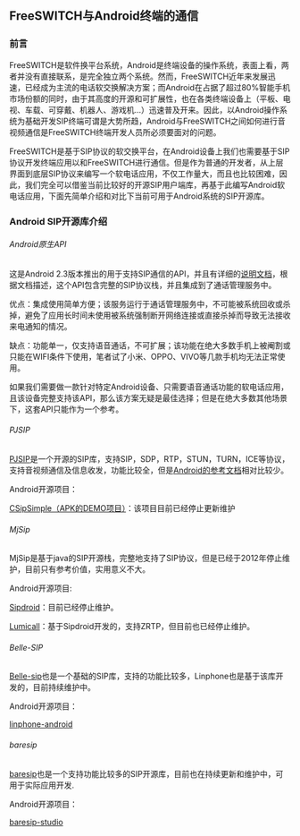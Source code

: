 ## FreeSWITCH与Android终端的通信

### 前言

FreeSWITCH是软件换平台系统，Android是终端设备的操作系统，表面上看，两者并没有直接联系，是完全独立两个系统。然而，FreeSWITCH近年来发展迅速，已经成为主流的电话软交换解决方案；而Android在占据了超过80%智能手机市场份额的同时，由于其高度的开源和可扩展性，也在各类终端设备上（平板、电视、车载、可穿戴、机器人、游戏机...）迅速普及开来。因此，以Android操作系统为基础开发SIP终端可谓是大势所趋，Android与FreeSWITCH之间如何进行音视频通信是FreeSWITCH终端开发人员所必须要面对的问题。

FreeSWITCH是基于SIP协议的软交换平台，在Android设备上我们也需要基于SIP协议开发终端应用以和FreeSWITCH进行通信。但是作为普通的开发者，从上层界面到底层SIP协议来编写一个软电话应用，不仅工作量大，而且也比较困难，因此，我们完全可以借鉴当前比较好的开源SIP用户端库，再基于此编写Android软电话应用，下面先简单介绍和对比下当前可用于Android系统的SIP开源库。


### Android SIP开源库介绍

###### Android原生API

这是Android 2.3版本推出的用于支持SIP通信的API，并且有详细的[说明文档](https://developer.android.google.cn/guide/topics/connectivity/sip.html)，根据文档描述，这个API包含完整的SIP协议栈，并且集成到了通话管理服务中。

优点：集成使用简单方便；该服务运行于通话管理服务中，不可能被系统回收或杀掉，避免了应用长时间未使用被系统强制断开网络连接或直接杀掉而导致无法接收来电通知的情况。

缺点：功能单一，仅支持语音通话，不可扩展；该功能在绝大多数手机上被阉割或只能在WIFI条件下使用，笔者试了小米、OPPO、VIVO等几款手机均无法正常使用。

如果我们需要做一款针对特定Android设备、只需要语音通话功能的软电话应用，且该设备完整支持该API，那么该方案无疑是最佳选择；但是在绝大多数其他场景下，这套API只能作为一个参考。

###### PJSIP

[PJSIP](https://www.pjsip.org/)是一个开源的SIP库，支持SIP，SDP，RTP，STUN，TURN，ICE等协议，支持音视频通信及信息收发，功能比较全，但是[Android的参考文档](https://trac.pjsip.org/repos/wiki/Getting-Started/Android)相对比较少。

Android开源项目：

[CSipSimple（APK的DEMO项目）](https://github.com/r3gis3r/CSipSimple)：该项目目前已经停止更新维护

###### MjSip

MjSip是基于java的SIP开源栈，完整地支持了SIP协议，但是已经于2012年停止维护，目前只有参考价值，实用意义不大。

Android开源项目:

[Sipdroid](https://github.com/i-p-tel/sipdroid)：目前已经停止维护。

[Lumicall](https://github.com/opentelecoms-org/lumicall)：基于Sipdroid开发的，支持ZRTP，但目前也已经停止维护。

###### Belle-SIP

[Belle-sip](https://github.com/BelledonneCommunications/belle-sip)也是一个基础的SIP库，支持的功能比较多，Linphone也是基于该库开发的，目前持续维护中。

Android开源项目：

[linphone-android](https://github.com/BelledonneCommunications/linphone-android)

###### baresip

[baresip](https://github.com/alfredh/baresip)也是一个支持功能比较多的SIP开源库，目前也在持续更新和维护中，可用于实际应用开发.

Android开源项目：

[baresip-studio](https://github.com/juha-h/baresip-studio)